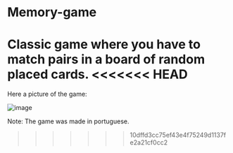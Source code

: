 # Memory-game
Classic game where you have to match pairs in a board of random placed cards.
<<<<<<< HEAD
=======

Here a picture of the game:

![image](https://user-images.githubusercontent.com/24216280/152405678-40393835-5389-4eb8-aa75-1a576b990243.png)

Note: The game was made in portuguese.
>>>>>>> 10dffd3cc75ef43e4f75249d1137fe2a21cf0cc2
